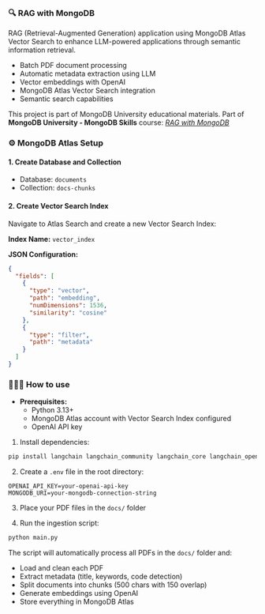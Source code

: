 ### 🔍 RAG with MongoDB

RAG (Retrieval-Augmented Generation) application using MongoDB Atlas Vector Search to enhance LLM-powered applications through semantic information retrieval.

- Batch PDF document processing
- Automatic metadata extraction using LLM
- Vector embeddings with OpenAI
- MongoDB Atlas Vector Search integration
- Semantic search capabilities

This project is part of MongoDB University educational materials. Part of **MongoDB University - MongoDB Skills** course: [*RAG with MongoDB*](https://learn.mongodb.com/courses/rag-with-mongodb)

### ⚙️ MongoDB Atlas Setup

#### 1. Create Database and Collection
- Database: `documents`
- Collection: `docs-chunks`

#### 2. Create Vector Search Index

Navigate to Atlas Search and create a new Vector Search Index:

**Index Name:** `vector_index`

**JSON Configuration:**
```json
{
  "fields": [
    {
      "type": "vector",
      "path": "embedding",
      "numDimensions": 1536,
      "similarity": "cosine"
    },
    {
      "type": "filter",
      "path": "metadata"
    }
  ]
}
```

### 👨🏻‍💻 How to use

- **Prerequisites:**
  - Python 3.13+
  - MongoDB Atlas account with Vector Search Index configured
  - OpenAI API key

1. Install dependencies:
```bash
pip install langchain langchain_community langchain_core langchain_openai langchain_mongodb pymongo pypdf python-dotenv
```

2. Create a `.env` file in the root directory:
```env
OPENAI_API_KEY=your-openai-api-key
MONGODB_URI=your-mongodb-connection-string
```

3. Place your PDF files in the `docs/` folder

4. Run the ingestion script:
```bash
python main.py
```

The script will automatically process all PDFs in the `docs/` folder and:
- Load and clean each PDF
- Extract metadata (title, keywords, code detection)
- Split documents into chunks (500 chars with 150 overlap)
- Generate embeddings using OpenAI
- Store everything in MongoDB Atlas
